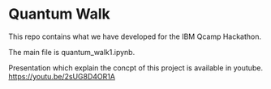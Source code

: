 # Quantum Walk
This repo contains what we have developed for the IBM Qcamp Hackathon. 

The main file is quantum_walk1.ipynb.


Presentation which explain the concpt of this project is available in youtube.
https://youtu.be/2sUG8D4OR1A
